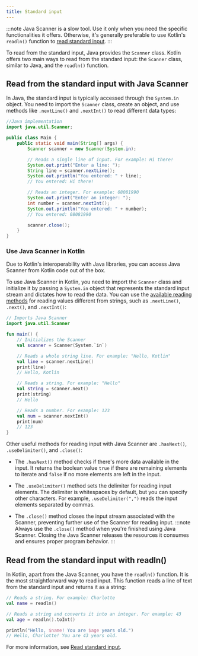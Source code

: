 ```yaml
---
title: Standard input
---
```


:::note
Java Scanner is a slow tool. Use it only when you need the specific functionalities it offers.
Otherwise, it's generally preferable to use Kotlin's `readln()` function to [read standard input](basic-syntax.md#read-from-the-standard-input).
:::

To read from the standard input, Java provides the `Scanner` class. Kotlin offers two main ways to read from the standard input: 
the `Scanner` class, similar to Java, and the `readln()` function.

## Read from the standard input with Java Scanner

In Java, the standard input is typically accessed through the `System.in` object. You need to import the `Scanner` class, 
create an object, and use methods like `.nextLine()` and `.nextInt()` to read different data types:

```java
//Java implementation
import java.util.Scanner;

public class Main {
    public static void main(String[] args) {
        Scanner scanner = new Scanner(System.in);

        // Reads a single line of input. For example: Hi there!
        System.out.print("Enter a line: ");
        String line = scanner.nextLine();
        System.out.println("You entered: " + line);
        // You entered: Hi there!

        // Reads an integer. For example: 08081990
        System.out.print("Enter an integer: ");
        int number = scanner.nextInt();
        System.out.println("You entered: " + number);
        // You entered: 08081990

        scanner.close();
    }
}
```

### Use Java Scanner in Kotlin

Due to Kotlin's interoperability with Java libraries,
you can access Java Scanner from Kotlin code out of the box.

To use Java Scanner in Kotlin, you need to import the `Scanner` class and initialize it by passing a `System.in` object that represents the standard input stream and dictates how to read the data.
You can use the [available reading methods](https://docs.oracle.com/javase/8/docs/api/java/util/Scanner.html) for reading values different from strings,
such as `.nextLine()`, `.next()`, and `.nextInt()`:

```kotlin
// Imports Java Scanner
import java.util.Scanner

fun main() {
    // Initializes the Scanner
    val scanner = Scanner(System.`in`)

    // Reads a whole string line. For example: "Hello, Kotlin"
    val line = scanner.nextLine()
    print(line)
    // Hello, Kotlin

    // Reads a string. For example: "Hello"
    val string = scanner.next()
    print(string)
    // Hello

    // Reads a number. For example: 123
    val num = scanner.nextInt()
    print(num)
    // 123
}
```

Other useful methods for reading input with Java Scanner are `.hasNext()`, `.useDelimiter()`, and `.close()`: 

* The `.hasNext()`
  method checks if there's more data available in the input. It returns the boolean value `true` if there are remaining elements to iterate and `false` if no more elements are left in the input.

* The `.useDelimiter()` method sets the delimiter for reading input elements. The delimiter is whitespaces by default, but you can specify other characters. 
  For example, `.useDelimiter(",")` reads the input elements separated by commas. 

* The `.close()` method closes the input stream associated with the Scanner, preventing further use of the Scanner for reading input.
:::note
Always use the `.close()` method when you're finished using Java Scanner. Closing the Java Scanner
releases the resources it consumes and ensures proper program behavior.
:::

## Read from the standard input with readln()

In Kotlin, apart from the Java Scanner, you have the `readln()` function. It is the most straightforward way to read input. This function reads a line 
of text from the standard input and returns it as a string:

```kotlin
// Reads a string. For example: Charlotte
val name = readln()

// Reads a string and converts it into an integer. For example: 43
val age = readln().toInt()

println("Hello, $name! You are $age years old.")
// Hello, Charlotte! You are 43 years old.
```

For more information, see [Read standard input](read-standard-input.md).